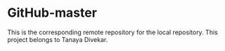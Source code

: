# GitHub-master
This is the corresponding remote repository for the local repository. This project belongs to  Tanaya Divekar.

